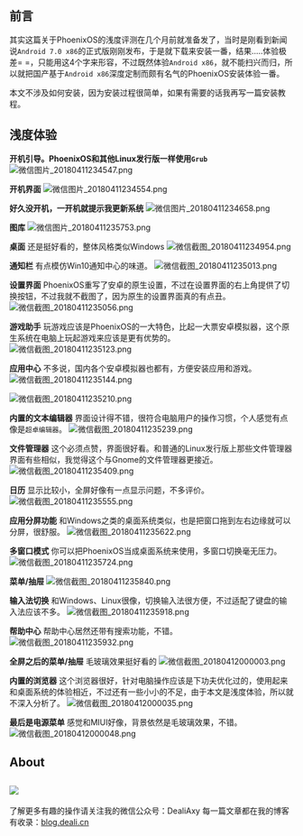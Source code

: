 ## 前言
其实这篇关于PhoenixOS的浅度评测在几个月前就准备发了，当时是刚看到新闻说`Android 7.0 x86`的正式版刚刚发布，于是就下载来安装一番，结果.....体验极差= =，只能用这4个字来形容，不过既然体验`Android x86`，就不能扫兴而归，所以就把国产基于`Android x86`深度定制而颇有名气的PhoenixOS安装体验一番。

本文不涉及如何安装，因为安装过程很简单，如果有需要的话我再写一篇安装教程。

## 浅度体验
**开机引导。PhoenixOS和其他Linux发行版一样使用`Grub`**
![微信图片_20180411234547.png](https://upload-images.jianshu.io/upload_images/8869373-237c39489cd7ea4d.png?imageMogr2/auto-orient/strip%7CimageView2/2/w/1240)

**开机界面**
![微信图片_20180411234554.png](https://upload-images.jianshu.io/upload_images/8869373-8d5e0b4293ec425d.png?imageMogr2/auto-orient/strip%7CimageView2/2/w/1240)

**好久没开机，一开机就提示我更新系统**
![微信图片_20180411234658.png](https://upload-images.jianshu.io/upload_images/8869373-11419e1015343602.png?imageMogr2/auto-orient/strip%7CimageView2/2/w/1240)

**图库**
![微信图片_20180411235753.png](https://upload-images.jianshu.io/upload_images/8869373-c8484caf2dce8d97.png?imageMogr2/auto-orient/strip%7CimageView2/2/w/1240)

**桌面**
还是挺好看的，整体风格类似Windows
![微信截图_20180411234954.png](https://upload-images.jianshu.io/upload_images/8869373-4101def605f6d449.png?imageMogr2/auto-orient/strip%7CimageView2/2/w/1240)

**通知栏**
有点模仿Win10通知中心的味道。
![微信截图_20180411235013.png](https://upload-images.jianshu.io/upload_images/8869373-d9a3aea46d40c903.png?imageMogr2/auto-orient/strip%7CimageView2/2/w/1240)

**设置界面**
PhoenixOS重写了安卓的原生设置，不过在设置界面的右上角提供了切换按钮，不过我就不截图了，因为原生的设置界面真的有点丑。
![微信截图_20180411235056.png](https://upload-images.jianshu.io/upload_images/8869373-6139ecce1e3bf021.png?imageMogr2/auto-orient/strip%7CimageView2/2/w/1240)

**游戏助手**
玩游戏应该是PhoenixOS的一大特色，比起一大票安卓模拟器，这个原生系统在电脑上玩起游戏来应该是更有优势的。
![微信截图_20180411235123.png](https://upload-images.jianshu.io/upload_images/8869373-2f579f9c295a3f04.png?imageMogr2/auto-orient/strip%7CimageView2/2/w/1240)

**应用中心**
不多说，国内各个安卓模拟器也都有，方便安装应用和游戏。
![微信截图_20180411235144.png](https://upload-images.jianshu.io/upload_images/8869373-3d609621fdff397f.png?imageMogr2/auto-orient/strip%7CimageView2/2/w/1240)

![微信截图_20180411235210.png](https://upload-images.jianshu.io/upload_images/8869373-6ba4a906f953d115.png?imageMogr2/auto-orient/strip%7CimageView2/2/w/1240)

**内置的文本编辑器**
界面设计得不错，很符合电脑用户的操作习惯，个人感觉有点像是`超卓编辑器`。
![微信截图_20180411235239.png](https://upload-images.jianshu.io/upload_images/8869373-ddc722de7293982e.png?imageMogr2/auto-orient/strip%7CimageView2/2/w/1240)

**文件管理器**
这个必须点赞，界面很好看。和普通的Linux发行版上那些文件管理器界面有些相似，我觉得这个与Gnome的文件管理器更接近。
![微信截图_20180411235409.png](https://upload-images.jianshu.io/upload_images/8869373-eafce22b6297f723.png?imageMogr2/auto-orient/strip%7CimageView2/2/w/1240)

**日历**
显示比较小，全屏好像有一点显示问题，不多评价。
![微信截图_20180411235555.png](https://upload-images.jianshu.io/upload_images/8869373-d3cd895fca4035cc.png?imageMogr2/auto-orient/strip%7CimageView2/2/w/1240)

**应用分屏功能**
和Windows之类的桌面系统类似，也是把窗口拖到左右边缘就可以分屏，很舒服。
![微信截图_20180411235622.png](https://upload-images.jianshu.io/upload_images/8869373-a771b8e8204ac6ae.png?imageMogr2/auto-orient/strip%7CimageView2/2/w/1240)

**多窗口模式**
你可以把PhoenixOS当成桌面系统来使用，多窗口切换毫无压力。
![微信截图_20180411235724.png](https://upload-images.jianshu.io/upload_images/8869373-32b77752fd242bf2.png?imageMogr2/auto-orient/strip%7CimageView2/2/w/1240)

**菜单/抽屉**
![微信截图_20180411235840.png](https://upload-images.jianshu.io/upload_images/8869373-45ca5cc80f34a848.png?imageMogr2/auto-orient/strip%7CimageView2/2/w/1240)

**输入法切换**
和Windows、Linux很像，切换输入法很方便，不过适配了键盘的输入法应该不多。
![微信截图_20180411235918.png](https://upload-images.jianshu.io/upload_images/8869373-2b370c038e91942c.png?imageMogr2/auto-orient/strip%7CimageView2/2/w/1240)

**帮助中心**
帮助中心居然还带有搜索功能，不错。
![微信截图_20180411235932.png](https://upload-images.jianshu.io/upload_images/8869373-73d3b21bbc8a7aa8.png?imageMogr2/auto-orient/strip%7CimageView2/2/w/1240)

**全屏之后的菜单/抽屉**
毛玻璃效果挺好看的
![微信截图_20180412000003.png](https://upload-images.jianshu.io/upload_images/8869373-abefe3f6f49ec99a.png?imageMogr2/auto-orient/strip%7CimageView2/2/w/1240)

**内置的浏览器**
这个浏览器很好，针对电脑操作应该是下功夫优化过的，使用起来和桌面系统的体验相近，不过还有一些小小的不足，由于本文是浅度体验，所以就不深入分析了。
![微信截图_20180412000035.png](https://upload-images.jianshu.io/upload_images/8869373-7ac5171b3d3bee91.png?imageMogr2/auto-orient/strip%7CimageView2/2/w/1240)

**最后是电源菜单**
感觉和MIUI好像，背景依然是毛玻璃效果，不错。
![微信截图_20180412000048.png](https://upload-images.jianshu.io/upload_images/8869373-7af889d0b0c96dd0.png?imageMogr2/auto-orient/strip%7CimageView2/2/w/1240)


## About
![](https://upload-images.jianshu.io/upload_images/8869373-901590e019f6f85b.png?imageMogr2/auto-orient/strip%7CimageView2/2/w/1240)
---------------
了解更多有趣的操作请关注我的微信公众号：DealiAxy
每一篇文章都在我的博客有收录：[blog.deali.cn](http://blog.deali.cn)